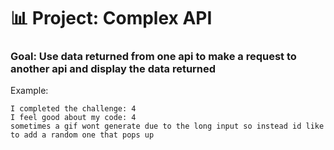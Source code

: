 # 📊 Project: Complex API 

### Goal: Use data returned from one api to make a request to another api and display the data returned


Example:
```
I completed the challenge: 4
I feel good about my code: 4
sometimes a gif wont generate due to the long input so instead id like to add a random one that pops up
